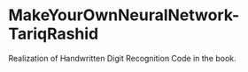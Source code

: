 # MakeYourOwnNeuralNetwork-TariqRashid
Realization of Handwritten Digit Recognition Code in the book.